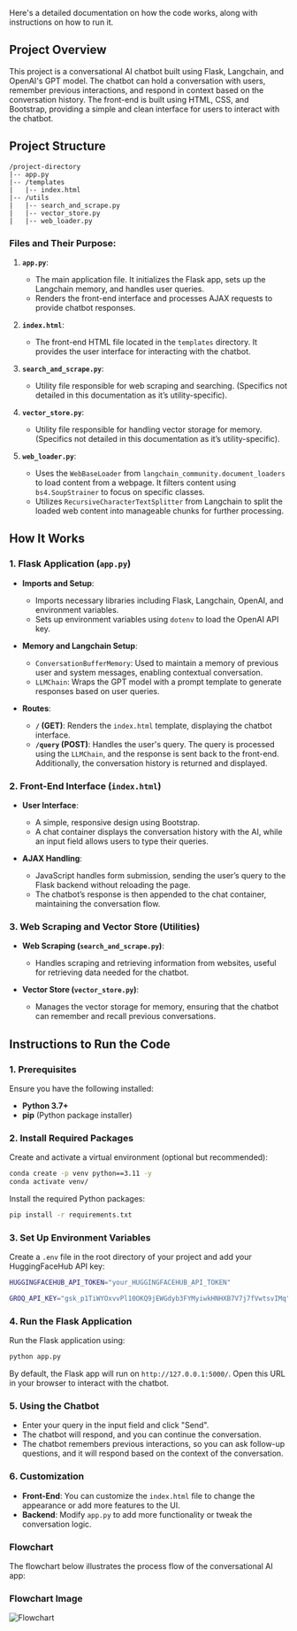 Here's a detailed documentation on how the code works, along with instructions on how to run it.


## **Project Overview**

This project is a conversational AI chatbot built using Flask, Langchain, and OpenAI's GPT model. The chatbot can hold a conversation with users, remember previous interactions, and respond in context based on the conversation history. The front-end is built using HTML, CSS, and Bootstrap, providing a simple and clean interface for users to interact with the chatbot.

## **Project Structure**

```
/project-directory
|-- app.py
|-- /templates
|   |-- index.html
|-- /utils
|   |-- search_and_scrape.py
|   |-- vector_store.py
|   |-- web_loader.py
```

### **Files and Their Purpose:**

1. **`app.py`**: 
   - The main application file. It initializes the Flask app, sets up the Langchain memory, and handles user queries.
   - Renders the front-end interface and processes AJAX requests to provide chatbot responses.

2. **`index.html`**:
   - The front-end HTML file located in the `templates` directory. It provides the user interface for interacting with the chatbot.

3. **`search_and_scrape.py`**:
   - Utility file responsible for web scraping and searching. (Specifics not detailed in this documentation as it’s utility-specific).

4. **`vector_store.py`**:
   - Utility file responsible for handling vector storage for memory. (Specifics not detailed in this documentation as it’s utility-specific).

5. **`web_loader.py`**:
   - Uses the `WebBaseLoader` from `langchain_community.document_loaders` to load content from a webpage. It filters content using `bs4.SoupStrainer` to focus on specific classes.
   - Utilizes `RecursiveCharacterTextSplitter` from Langchain to split the loaded web content into manageable chunks for further processing.


## **How It Works**

### **1. Flask Application (`app.py`)**

- **Imports and Setup**:
  - Imports necessary libraries including Flask, Langchain, OpenAI, and environment variables.
  - Sets up environment variables using `dotenv` to load the OpenAI API key.

- **Memory and Langchain Setup**:
  - `ConversationBufferMemory`: Used to maintain a memory of previous user and system messages, enabling contextual conversation.
  - `LLMChain`: Wraps the GPT model with a prompt template to generate responses based on user queries.

- **Routes**:
  - **`/` (GET)**: Renders the `index.html` template, displaying the chatbot interface.
  - **`/query` (POST)**: Handles the user's query. The query is processed using the `LLMChain`, and the response is sent back to the front-end. Additionally, the conversation history is returned and displayed.

### **2. Front-End Interface (`index.html`)**

- **User Interface**:
  - A simple, responsive design using Bootstrap.
  - A chat container displays the conversation history with the AI, while an input field allows users to type their queries.

- **AJAX Handling**:
  - JavaScript handles form submission, sending the user’s query to the Flask backend without reloading the page.
  - The chatbot’s response is then appended to the chat container, maintaining the conversation flow.

### **3. Web Scraping and Vector Store (Utilities)**

- **Web Scraping (`search_and_scrape.py`)**:
  - Handles scraping and retrieving information from websites, useful for retrieving data needed for the chatbot.

- **Vector Store (`vector_store.py`)**:
  - Manages the vector storage for memory, ensuring that the chatbot can remember and recall previous conversations.

## **Instructions to Run the Code**

### **1. Prerequisites**

Ensure you have the following installed:

- **Python 3.7+**
- **pip** (Python package installer)

### **2. Install Required Packages**

Create and activate a virtual environment (optional but recommended):

```bash
conda create -p venv python==3.11 -y
conda activate venv/ 
```

Install the required Python packages:

```bash
pip install -r requirements.txt
```

### **3. Set Up Environment Variables**

Create a `.env` file in the root directory of your project and add your HuggingFaceHub API key:

```bash
HUGGINGFACEHUB_API_TOKEN="your_HUGGINGFACEHUB_API_TOKEN"
```

```bash
GROQ_API_KEY="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"
```

### **4. Run the Flask Application**

Run the Flask application using:

```bash
python app.py
```

By default, the Flask app will run on `http://127.0.0.1:5000/`. Open this URL in your browser to interact with the chatbot.

### **5. Using the Chatbot**

- Enter your query in the input field and click "Send".
- The chatbot will respond, and you can continue the conversation.
- The chatbot remembers previous interactions, so you can ask follow-up questions, and it will respond based on the context of the conversation.

### **6. Customization**

- **Front-End**: You can customize the `index.html` file to change the appearance or add more features to the UI.
- **Backend**: Modify `app.py` to add more functionality or tweak the conversation logic.


### **Flowchart**

The flowchart below illustrates the process flow of the conversational AI app:


### **Flowchart Image**

![Flowchart](D:/deepedge/systematic_flowchart.jpg)
